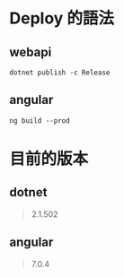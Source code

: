 # Deploy 的語法

## webapi

`dotnet publish -c Release`


## angular

`ng build --prod`


# 目前的版本

## dotnet 

>2.1.502

## angular 

>7.0.4

